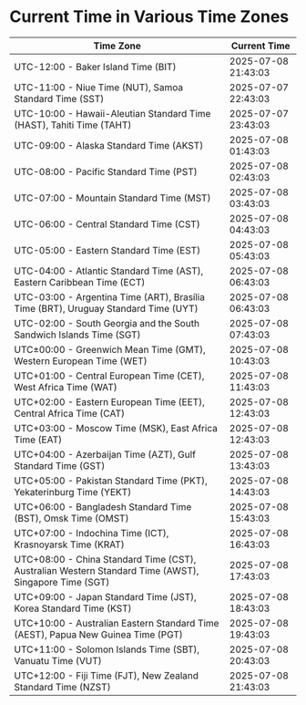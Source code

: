 # Current Time in Various Time Zones

| Time Zone | Current Time |
|-----------|--------------|
| UTC-12:00 - Baker Island Time (BIT) | 2025-07-08 21:43:03 |
| UTC-11:00 - Niue Time (NUT), Samoa Standard Time (SST) | 2025-07-07 22:43:03 |
| UTC-10:00 - Hawaii-Aleutian Standard Time (HAST), Tahiti Time (TAHT) | 2025-07-07 23:43:03 |
| UTC-09:00 - Alaska Standard Time (AKST) | 2025-07-08 01:43:03 |
| UTC-08:00 - Pacific Standard Time (PST) | 2025-07-08 02:43:03 |
| UTC-07:00 - Mountain Standard Time (MST) | 2025-07-08 03:43:03 |
| UTC-06:00 - Central Standard Time (CST) | 2025-07-08 04:43:03 |
| UTC-05:00 - Eastern Standard Time (EST) | 2025-07-08 05:43:03 |
| UTC-04:00 - Atlantic Standard Time (AST), Eastern Caribbean Time (ECT) | 2025-07-08 06:43:03 |
| UTC-03:00 - Argentina Time (ART), Brasília Time (BRT), Uruguay Standard Time (UYT) | 2025-07-08 06:43:03 |
| UTC-02:00 - South Georgia and the South Sandwich Islands Time (SGT) | 2025-07-08 07:43:03 |
| UTC±00:00 - Greenwich Mean Time (GMT), Western European Time (WET) | 2025-07-08 10:43:03 |
| UTC+01:00 - Central European Time (CET), West Africa Time (WAT) | 2025-07-08 11:43:03 |
| UTC+02:00 - Eastern European Time (EET), Central Africa Time (CAT) | 2025-07-08 12:43:03 |
| UTC+03:00 - Moscow Time (MSK), East Africa Time (EAT) | 2025-07-08 12:43:03 |
| UTC+04:00 - Azerbaijan Time (AZT), Gulf Standard Time (GST) | 2025-07-08 13:43:03 |
| UTC+05:00 - Pakistan Standard Time (PKT), Yekaterinburg Time (YEKT) | 2025-07-08 14:43:03 |
| UTC+06:00 - Bangladesh Standard Time (BST), Omsk Time (OMST) | 2025-07-08 15:43:03 |
| UTC+07:00 - Indochina Time (ICT), Krasnoyarsk Time (KRAT) | 2025-07-08 16:43:03 |
| UTC+08:00 - China Standard Time (CST), Australian Western Standard Time (AWST), Singapore Time (SGT) | 2025-07-08 17:43:03 |
| UTC+09:00 - Japan Standard Time (JST), Korea Standard Time (KST) | 2025-07-08 18:43:03 |
| UTC+10:00 - Australian Eastern Standard Time (AEST), Papua New Guinea Time (PGT) | 2025-07-08 19:43:03 |
| UTC+11:00 - Solomon Islands Time (SBT), Vanuatu Time (VUT) | 2025-07-08 20:43:03 |
| UTC+12:00 - Fiji Time (FJT), New Zealand Standard Time (NZST) | 2025-07-08 21:43:03 |
